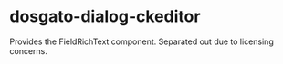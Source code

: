 # dosgato-dialog-ckeditor
Provides the FieldRichText component. Separated out due to licensing concerns.
